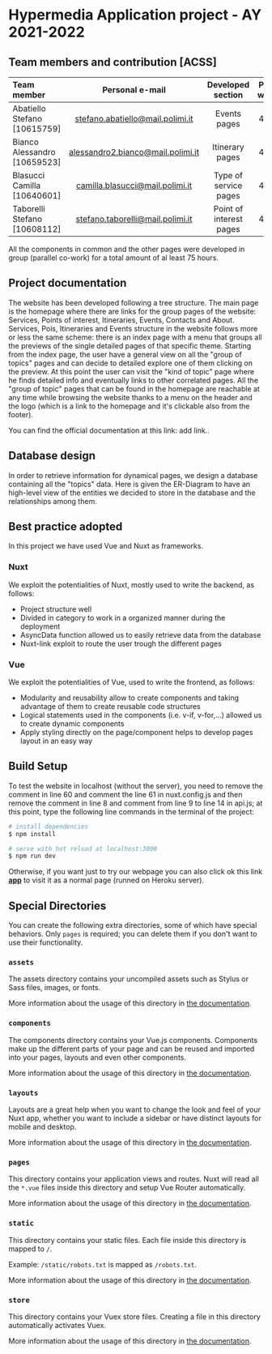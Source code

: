 # **Hypermedia Application project - AY 2021-2022**
## Team members and contribution [ACSS]

| Team member | Personal e-mail | Developed section | Personal workload |
|:-----------------------|:---------------------------:|:-------------------------:|:-------------------:|
| Abatiello Stefano [10615759]| stefano.abatiello@mail.polimi.it | Events pages | 49 hours |
| Bianco Alessandro [10659523] | alessandro2.bianco@mail.polimi.it | Itinerary pages | 46 hours |
| Blasucci Camilla [10640601]| camilla.blasucci@mail.polimi.it | Type of service pages | 45 hours |
| Taborelli Stefano [10608112]| stefano.taborelli@mail.polimi.it | Point of interest pages | 47 hours |

All the components in common and the other pages were developed in group (parallel co-work) for a total amount of al least 75 hours.

## Project documentation
The website has been developed following a tree structure.
The main page is the homepage where there are links for the group pages of the website: Services, Points of interest, Itineraries, Events, Contacts and About.
Services, Pois, Itineraries and Events structure in the website follows more or less the same scheme: there is an index page with a menu that groups all the previews of the single detailed pages of that specific theme.
Starting from the index page, the user have a general view on all the "group of topics" pages and can decide to detailed explore one of them clicking on the preview. At this point the user can visit the "kind of topic" page where he finds detailed info and eventually links to other correlated pages.
All the "group of topic"  pages that can be found in the homepage are reachable at any time while browsing the website thanks to a menu on the header and the logo (which is a link to the homepage and it's clickable also from the footer).

You can find the official documentation at this link: add link.. 

## Database design
In order to retrieve information for dynamical pages, we design a database containing all the "topics" data.
Here is given the ER-Diagram to have an high-level view of the entities we decided to store in the database and the relationships among them.

## Best practice adopted
In this project we have used Vue and Nuxt as frameworks.
### Nuxt
We exploit the potentialities of Nuxt, mostly used to write the backend, as follows:
* Project structure well
* Divided in category to work in a organized manner during the deployment
* AsyncData function allowed us to easily retrieve data from the database
* Nuxt-link exploit to route the user trough the different pages
### Vue
We exploit the potentialities of Vue, used to write the frontend, as follows:
* Modularity and reusability allow to create components and taking advantage of them to create reusable code structures
* Logical statements used in the components (i.e. v-if, v-for,...) allowed us to create dynamic components
* Apply styling directly on the page/component helps to develop pages layout in an easy way

## Build Setup
To test the website in localhost (without the server), you need to remove the comment in line 60 and comment the line 61 in nuxt.config.js and then remove the comment in line 8 and comment from line 9 to line 14 in api.js; at this point, type the following line commands in the terminal of the project:
```bash
# install dependencies
$ npm install

# serve with hot reload at localhost:3000
$ npm run dev
```
Otherwise, if you want just to try our webpage you can also click ok this link [__app__](https://discovertrieste.herokuapp.com/) to visit it as a normal page (runned on Heroku server).

## Special Directories

You can create the following extra directories, some of which have special behaviors. Only `pages` is required; you can delete them if you don't want to use their functionality.

### `assets`

The assets directory contains your uncompiled assets such as Stylus or Sass files, images, or fonts.

More information about the usage of this directory in [the documentation](https://nuxtjs.org/docs/2.x/directory-structure/assets).

### `components`

The components directory contains your Vue.js components. Components make up the different parts of your page and can be reused and imported into your pages, layouts and even other components.

More information about the usage of this directory in [the documentation](https://nuxtjs.org/docs/2.x/directory-structure/components).

### `layouts`

Layouts are a great help when you want to change the look and feel of your Nuxt app, whether you want to include a sidebar or have distinct layouts for mobile and desktop.

More information about the usage of this directory in [the documentation](https://nuxtjs.org/docs/2.x/directory-structure/layouts).

### `pages`

This directory contains your application views and routes. Nuxt will read all the `*.vue` files inside this directory and setup Vue Router automatically.

More information about the usage of this directory in [the documentation](https://nuxtjs.org/docs/2.x/get-started/routing).

### `static`

This directory contains your static files. Each file inside this directory is mapped to `/`.

Example: `/static/robots.txt` is mapped as `/robots.txt`.

More information about the usage of this directory in [the documentation](https://nuxtjs.org/docs/2.x/directory-structure/static).

### `store`

This directory contains your Vuex store files. Creating a file in this directory automatically activates Vuex.

More information about the usage of this directory in [the documentation](https://nuxtjs.org/docs/2.x/directory-structure/store).
